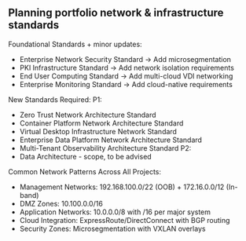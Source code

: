 
## Planning portfolio network & infrastructure standards

Foundational Standards + minor updates:
- Enterprise Network Security Standard → Add microsegmentation
- PKI Infrastructure Standard → Add network isolation requirements
- End User Computing Standard → Add multi-cloud VDI networking
- Enterprise Monitoring Standard → Add cloud-native requirements

New Standards Required:
P1:
- Zero Trust Network Architecture Standard
- Container Platform Network Architecture Standard
- Virtual Desktop Infrastructure Network Standard
- Enterprise Data Platform Network Architecture Standard
- Multi-Tenant Observability Architecture Standard
P2:
- Data Architecture - scope, to be advised

Common Network Patterns Across All Projects:
- Management Networks: 192.168.100.0/22 (OOB) + 172.16.0.0/12 (In-band)
- DMZ Zones: 10.100.0.0/16
- Application Networks: 10.0.0.0/8 with /16 per major system
- Cloud Integration: ExpressRoute/DirectConnect with BGP routing
- Security Zones: Microsegmentation with VXLAN overlays
